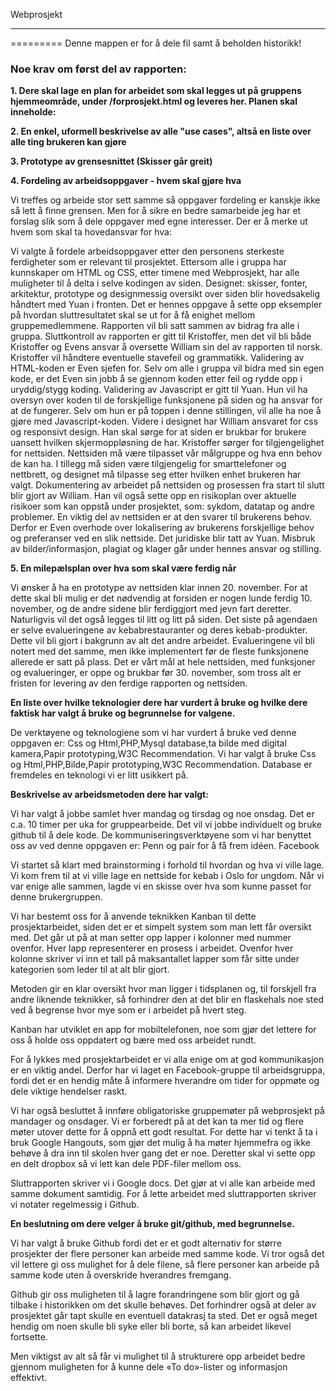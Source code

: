 Webprosjekt
_____________________________
=========
Denne mappen er for å dele fil samt å beholden historikk!


<h3>Noe krav om først del av rapporten:</h3>


<b>1. Dere skal lage en plan for arbeidet som skal legges ut på gruppens hjemmeområde, under /forprosjekt.html og leveres her.
Planen skal inneholde:</b>

<b>2. En enkel, uformell beskrivelse av alle "use cases", altså en liste over alle ting brukeren kan gjøre</b>


<b>3. Prototype av grensesnittet (Skisser går greit)</b>



<b> 4. Fordeling av arbeidsoppgaver - hvem skal gjøre hva</b>

Vi treffes og arbeide stor sett samme så oppgaver fordeling er kanskje ikke så lett å finne grensen.
Men for å sikre en bedre samarbeide jeg har et forslag slik som å dele oppgaver med egne interesser. 
Der er å merke ut hvem som skal ta hovedansvar for hva:

Vi valgte å fordele arbeidsoppgaver etter den personens sterkeste ferdigheter som er relevant til prosjektet. Ettersom alle i gruppa har kunnskaper om HTML og CSS, etter timene med Webprosjekt, har alle muligheter til å delta i selve kodingen av siden.
Designet: skisser, fonter, arkitektur, prototype og designmessig oversikt over siden blir hovedsakelig håndtert med Yuan i fronten. Det er hennes oppgave å sette opp eksempler på hvordan sluttresultatet skal se ut for å få enighet mellom gruppemedlemmene.
Rapporten vil bli satt sammen av bidrag fra alle i gruppa. Sluttkontroll av rapporten er gitt til Kristoffer, men det vil bli både Kristoffer og Evens ansvar å oversette William sin del av rapporten til norsk. Kristoffer vil håndtere eventuelle stavefeil og grammatikk.
Validering av HTML-koden er Even sjefen for. Selv om alle i gruppa vil bidra med sin egen kode, er det Even sin jobb å se gjennom koden etter feil og rydde opp i uryddig/stygg koding. 
Validering av Javascript er gitt til Yuan. Hun vil ha oversyn over koden til de forskjellige funksjonene på siden og ha ansvar for at de fungerer. Selv om hun er på toppen i denne stillingen, vil alle ha noe å gjøre med Javascript-koden.
Videre i designet har William ansvaret for css og responsivt design. Han skal sørge for at siden er brukbar for brukere uansett hvilken skjermoppløsning de har.
Kristoffer sørger for tilgjengelighet for nettsiden. Nettsiden må være tilpasset vår målgruppe og hva enn behov de kan ha. I tillegg må siden være tilgjengelig for smarttelefoner og nettbrett, og designet må tilpasse seg etter hvilken enhet brukeren har valgt.
Dokumentering av arbeidet på nettsiden og prosessen fra start til slutt blir gjort av William. Han vil også sette opp en risikoplan over aktuelle risikoer som kan oppstå under prosjektet, som: sykdom, datatap og andre problemer.
En viktig del av nettsiden er at den svarer til brukerens behov. Derfor er Even overhode over lokalisering av brukerens forskjellige behov og preferanser ved en slik nettside.
Det juridiske blir tatt av Yuan. Misbruk av bilder/informasjon, plagiat og klager går under hennes ansvar og stilling.





<b>5. En milepælsplan over hva som skal være ferdig når </b>

Vi ønsker å ha en prototype av nettsiden klar innen 20. november. For at dette skal bli mulig er det nødvendig at forsiden er nogen lunde ferdig 10. november, og de andre sidene blir ferdiggjort med jevn fart deretter. Naturligvis vil det også legges til litt og litt på siden.
Det siste på agendaen er selve evalueringene av kebabrestauranter og deres kebab-produkter. Dette vil bli gjort i bakgrunn av alt det andre arbeidet. Evalueringene vil bli notert med det samme, men ikke implementert før de fleste funksjonene allerede er satt på plass.
Det er vårt mål at hele nettsiden, med funksjoner og evalueringer, er oppe og brukbar før 30. november, som tross alt er fristen for levering av den ferdige rapporten og nettsiden.



<b>En liste over hvilke teknologier dere har vurdert å bruke og hvilke dere faktisk har valgt å bruke og begrunnelse for valgene.</b>

De verktøyene og teknologiene som vi har vurdert å bruke ved denne oppgaven er:
Css og Html,PHP,Mysql database,ta bilde med digital kamera,Papir prototyping,W3C Recommendation.
Vi har valgt å bruke Css og Html,PHP,Bilde,Papir prototyping,W3C Recommendation. Database er fremdeles en teknologi vi er litt usikkert på.

<b>Beskrivelse av arbeidsmetoden dere har valgt:</b>

Vi har valgt å jobbe samlet hver mandag og tirsdag og noe onsdag. Det er c.a. 10 timer per uka for gruppearbeide.
Det vil vi jobbe individuelt og bruke github til å dele kode. De kommuniseringsverktøyene som vi har benyttet oss av ved denne oppgaven er: 
Penn og pair for å få frem idéen.
Facebook 

Vi startet så klart med brainstorming i forhold til hvordan og hva vi ville lage. Vi kom frem til at vi ville lage en nettside for kebab i Oslo for ungdom. Når vi var enige alle sammen, lagde vi en skisse over hva som kunne passet for denne brukergruppen. 

Vi har bestemt oss for å anvende teknikken Kanban til dette prosjektarbeidet, siden det er et simpelt system som man lett får oversikt med. Det går ut på at man setter opp lapper i kolonner med nummer ovenfor. Hver lapp representerer en prosess i arbeidet. Ovenfor hver kolonne skriver vi inn et tall på maksantallet lapper som får sitte under kategorien som leder til at alt blir gjort. 

Metoden gir en klar oversikt hvor man ligger i tidsplanen og, til forskjell fra andre liknende teknikker, så forhindrer den at det blir en flaskehals noe sted ved å begrense hvor mye som er i arbeidet på hvert steg.

Kanban har utviklet en app for mobiltelefonen, noe som gjør det lettere for oss å holde oss oppdatert og bære med oss arbeidet rundt. 

For å lykkes med prosjektarbeidet er vi alla enige om at god kommunikasjon er en viktig andel. Derfor har vi laget en Facebook-gruppe til arbeidsgruppa, fordi det er en hendig måte å informere hverandre om tider for oppmøte og dele viktige hendelser raskt. 

Vi har også besluttet å innføre obligatoriske gruppemøter på webprosjekt på mandager og onsdager. Vi er forberedt på at det kan ta mer tid og flere møter utover dette for å oppnå ett godt resultat. For dette har vi tenkt å ta i bruk Google Hangouts, som gjør det mulig å ha møter hjemmefra og ikke behøve å dra inn til skolen hver gang det er noe. Deretter skal vi sette opp en delt dropbox så vi lett kan dele PDF-filer mellom oss.  

Sluttrapporten skriver vi i Google docs. Det gjør at vi alle kan arbeide med samme dokument samtidig. For å lette arbeidet med sluttrapporten skriver vi notater regelmessig i Github.


<b>En beslutning om dere velger å bruke git/github, med begrunnelse.</b>

Vi har valgt å bruke Github fordi det er et godt alternativ for større prosjekter der flere personer kan arbeide med samme kode. Vi tror også det vil lettere gi oss mulighet for å dele filene, så flere personer kan arbeide på samme kode uten å overskride hverandres fremgang. 

Github gir oss muligheten til å lagre forandringene som blir gjort og gå tilbake i historikken om det skulle behøves. Det forhindrer også at deler av prosjektet går tapt skulle en eventuell datakrasj ta sted. Det er også meget hendig om noen skulle bli syke eller bli borte, så kan arbeidet likevel fortsette.

Men viktigst av alt så får vi mulighet til å strukturere opp arbeidet bedre gjennom muligheten for å kunne dele «To do»-lister og informasjon effektivt.

